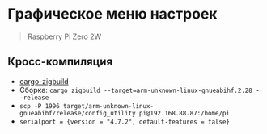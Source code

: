 # Графическое меню настроек

> Raspberry Pi Zero 2W

## Кросс-компиляция

- [cargo-zigbuild](https://github.com/rust-cross/cargo-zigbuild)
- Сборка: `cargo zigbuild --target=arm-unknown-linux-gnueabihf.2.28 --release`
- `scp -P 1996 target/arm-unknown-linux-gnueabihf/release/config_utility pi@192.168.88.87:/home/pi`
- `serialport = {version = "4.7.2", default-features = false}`
